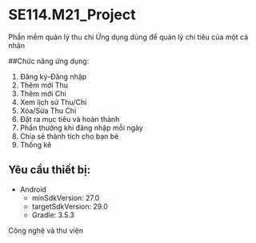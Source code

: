 # SE114.M21_Project
 Phần mềm quản lý thu chi
Ứng dụng dùng để quản lý chi tiêu của một cá nhân

##Chức năng ứng dụng:

1. Đăng   ký-Đăng   nhập  
2. Thêm   mới   Thu  
3. Thêm   mới   Chi  
4. Xem   lịch   sử   Thu/Chi  
5. Xóa/Sửa   Thu   Chi  
6. Đặt   ra   mục   tiêu   và   hoàn   thành  
7. Phần   thưởng   khi   đăng   nhập   mỗi   ngày  
8. Chia   sẻ   thành   tích   cho   bạn   bè  
9. Thống   kê  
  
## Yêu cầu thiết bị:
- Android
  - minSdkVersion: 27.0
  - targetSdkVersion: 29.0
  - Gradle: 3.5.3 
  
Công nghệ và thư viện

